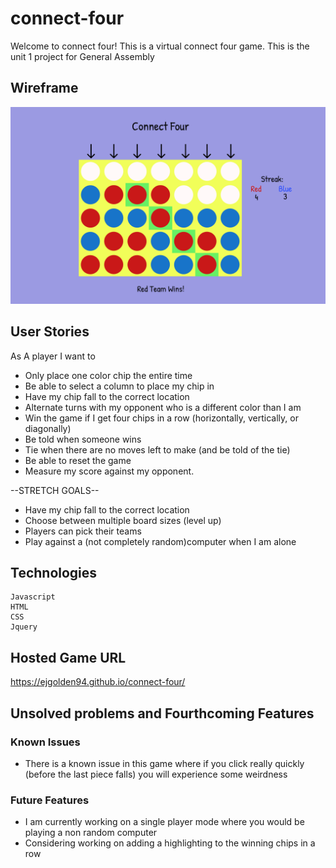 # connect-four
Welcome to connect four! This is a virtual connect four game. This is the unit 1 project for General Assembly

## Wireframe 
![Wireframe](./connect_four_wireframe.png)

## User Stories
As A player I want to 

* Only place one color chip the entire time
* Be able to select a column to place my chip in 
* Have my chip fall to the correct location 
* Alternate turns with my opponent who is a different color than I am 
* Win the game if I get four chips in a row (horizontally, vertically, or diagonally)
* Be told when someone wins 
* Tie when there are no moves left to make (and be told of the tie)
* Be able to reset the game
* Measure my score against my opponent.

--STRETCH GOALS--
* Have my chip fall to the correct location 
* Choose between multiple board sizes (level up) 
* Players can pick their teams
* Play against a (not completely random)computer when I am alone 

## Technologies 
```
Javascript
HTML
CSS
Jquery
```

## Hosted Game URL 
https://ejgolden94.github.io/connect-four/

## Unsolved problems and Fourthcoming Features
### Known Issues
- There is a known issue in this game where if you click really quickly (before the last piece falls) you will experience some weirdness 

### Future Features
- I am currently working on a single player mode where you would be playing a non random computer 
- Considering working on adding a highlighting to the winning chips in a row